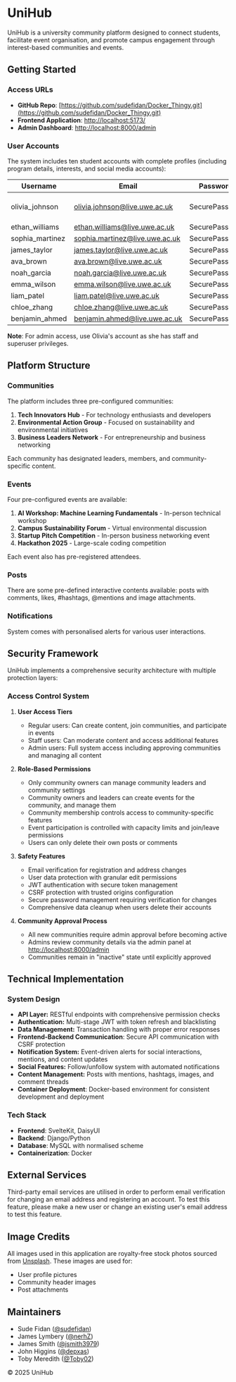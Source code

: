 # UniHub

UniHub is a university community platform designed to connect students, facilitate event organisation, and promote campus engagement through interest-based communities and events.

## Getting Started

### Access URLs

- **GitHub Repo**: [https://github.com/sudefidan/Docker_Thingy.git](https://github.com/sudefidan/Docker_Thingy.git)
- **Frontend Application**: [http://localhost:5173/](http://localhost:5173/)
- **Admin Dashboard**: [http://localhost:8000/admin](http://localhost:8000/admin)

### User Accounts

The system includes ten student accounts with complete profiles (including program details, interests, and social media accounts):

| Username        | Email                          | Password      | Role                      |
| --------------- | ------------------------------ | ------------- | ------------------------- |
| olivia_johnson  | olivia.johnson@live.uwe.ac.uk  | SecurePass123 | Admin (Staff & Superuser) |
| ethan_williams  | ethan.williams@live.uwe.ac.uk  | SecurePass123 | Student                   |
| sophia_martinez | sophia.martinez@live.uwe.ac.uk | SecurePass123 | Student                   |
| james_taylor    | james.taylor@live.uwe.ac.uk    | SecurePass123 | Student                   |
| ava_brown       | ava.brown@live.uwe.ac.uk       | SecurePass123 | Student                   |
| noah_garcia     | noah.garcia@live.uwe.ac.uk     | SecurePass123 | Student                   |
| emma_wilson     | emma.wilson@live.uwe.ac.uk     | SecurePass123 | Student                   |
| liam_patel      | liam.patel@live.uwe.ac.uk      | SecurePass123 | Student                   |
| chloe_zhang     | chloe.zhang@live.uwe.ac.uk     | SecurePass123 | Student                   |
| benjamin_ahmed  | benjamin.ahmed@live.uwe.ac.uk  | SecurePass123 | Student                   |

**Note**: For admin access, use Olivia's account as she has staff and superuser privileges.

## Platform Structure

### Communities

The platform includes three pre-configured communities:

1. **Tech Innovators Hub** - For technology enthusiasts and developers
2. **Environmental Action Group** - Focused on sustainability and environmental initiatives
3. **Business Leaders Network** - For entrepreneurship and business networking

Each community has designated leaders, members, and community-specific content.

### Events

Four pre-configured events are available:

1. **AI Workshop: Machine Learning Fundamentals** - In-person technical workshop
2. **Campus Sustainability Forum** - Virtual environmental discussion
3. **Startup Pitch Competition** - In-person business networking event
4. **Hackathon 2025** - Large-scale coding competition

Each event also has pre-registered attendees.

### Posts

There are some pre-defined interactive contents available: posts with comments, likes, #hashtags, @mentions and image attachments.

### Notifications

System comes with personalised alerts for various user interactions.

## Security Framework

UniHub implements a comprehensive security architecture with multiple protection layers:

### Access Control System

1. **User Access Tiers**
   - Regular users: Can create content, join communities, and participate in events
   - Staff users: Can moderate content and access additional features
   - Admin users: Full system access including approving communities and managing all content

2. **Role-Based Permissions**
   - Only community owners can manage community leaders and community settings
   - Community owners and leaders can create events for the community, and manage them
   - Community membership controls access to community-specific features
   - Event participation is controlled with capacity limits and join/leave permissions
   - Users can only delete their own posts or comments

3. **Safety Features**
   - Email verification for registration and address changes
   - User data protection with granular edit permissions
   - JWT authentication with secure token management
   - CSRF protection with trusted origins configuration
   - Secure password management requiring verification for changes
   - Comprehensive data cleanup when users delete their accounts

4. **Community Approval Process**
   - All new communities require admin approval before becoming active
   - Admins review community details via the admin panel at [http://localhost:8000/admin](http://localhost:8000/admin)
   - Communities remain in "inactive" state until explicitly approved

## Technical Implementation

### System Design

- **API Layer:** RESTful endpoints with comprehensive permission checks
- **Authentication:** Multi-stage JWT with token refresh and blacklisting
- **Data Management:** Transaction handling with proper error responses
- **Frontend-Backend Communication**: Secure API communication with CSRF protection
- **Notification System:** Event-driven alerts for social interactions, mentions, and content updates
- **Social Features:** Follow/unfollow system with automated notifications
- **Content Management:** Posts with mentions, hashtags, images, and comment threads
- **Container Deployment**: Docker-based environment for consistent development and deployment

### Tech Stack

- **Frontend**: SvelteKit, DaisyUI
- **Backend**: Django/Python
- **Database**: MySQL with normalised scheme
- **Containerization**: Docker

## External Services

Third-party email services are utilised in order to perform email verification for changing an email address and registering an account. To test this feature, please make a new user or change an existing user's email address to test this feature.

## Image Credits

All images used in this application are royalty-free stock photos sourced from [Unsplash](https://unsplash.com). These images are used for:

- User profile pictures
- Community header images
- Post attachments

## Maintainers

- Sude Fidan ([@sudefidan](https://github.com/sudefidan))
- James Lymbery ([@nerhZ](https://github.com/nerhZ))
- James Smith ([@jsmith3979](https://github.com/jsmith3979))
- John Higgins ([@depxas](https://github.com/depxas))
- Toby Meredith ([@Toby02](https://github.com/Toby02))

© 2025 UniHub
